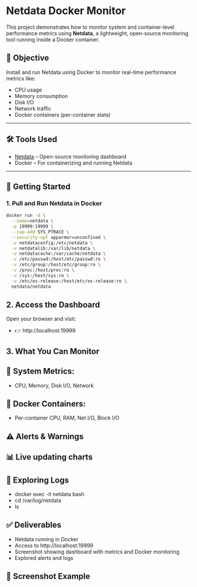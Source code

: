 # Netdata Docker Monitor

This project demonstrates how to monitor system and container-level performance metrics using **Netdata**, a lightweight, open-source monitoring tool running inside a Docker container.

## 📌 Objective

Install and run Netdata using Docker to monitor real-time performance metrics like:
- CPU usage
- Memory consumption
- Disk I/O
- Network traffic
- Docker containers (per-container stats)

---

## 🛠 Tools Used

- [Netdata](https://www.netdata.cloud/) – Open-source monitoring dashboard
- Docker – For containerizing and running Netdata

---

## 🚀 Getting Started

### 1. Pull and Run Netdata in Docker

```bash
docker run -d \
  --name=netdata \
  -p 19999:19999 \
  --cap-add SYS_PTRACE \
  --security-opt apparmor=unconfined \
  -v netdataconfig:/etc/netdata \
  -v netdatalib:/var/lib/netdata \
  -v netdatacache:/var/cache/netdata \
  -v /etc/passwd:/host/etc/passwd:ro \
  -v /etc/group:/host/etc/group:ro \
  -v /proc:/host/proc:ro \
  -v /sys:/host/sys:ro \
  -v /etc/os-release:/host/etc/os-release:ro \
  netdata/netdata
```
## 2. Access the Dashboard
Open your browser and visit:
- 👉 http://localhost:19999

## 3. What You Can Monitor
## 🔧 System Metrics:

-  CPU, Memory, Disk I/O, Network

## 🐳 Docker Containers:

- Per-container CPU, RAM, Net I/O, Block I/O

## ⚠️ Alerts & Warnings

## 📊 Live updating charts

## 📂 Exploring Logs

- docker exec -it netdata bash
- cd /var/log/netdata
- ls

## ✅ Deliverables

 - Netdata running in Docker
 - Access to http://localhost:19999
 - Screenshot showing dashboard with metrics and Docker monitoring
 - Explored alerts and logs

## 📸 Screenshot Example


